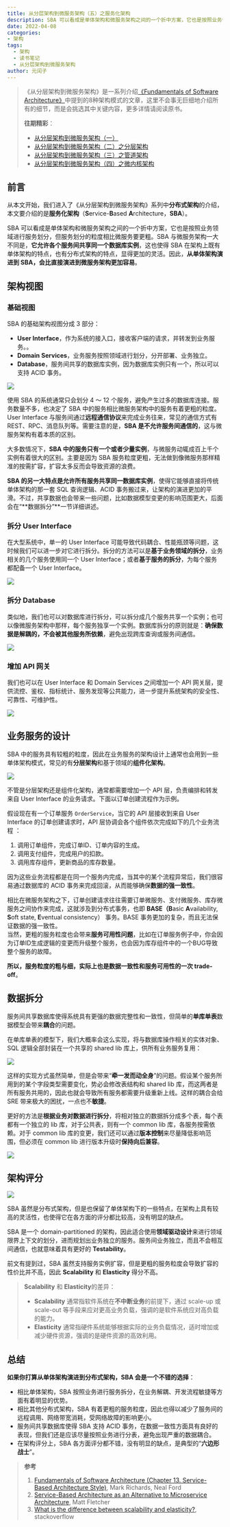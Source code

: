 ```yaml
---
title: 从分层架构到微服务架构（五）之服务化架构
description: SBA 可以看成是单体架构和微服务架构之间的一个折中方案，它也是按照业务领域进行服务划分，但服务划分的粒度相比微服务要更粗。从单体架构演进到 SBA，会比直接演进到微服务架构更加容易。
date: 2022-04-08
categories:
- 架构
tags:
  - 架构
  - 读书笔记
  - 从分层架构到微服务架构
author: 元闰子
---
```


> 《从分层架构到微服务架构》是一系列介绍[《Fundamentals of Software Architecture》](https://learning.oreilly.com/library/view/fundamentals-of-software/9781492043447/)中提到的8种架构模式的文章，这里不会事无巨细地介绍所有的细节，而是会挑选其中关键内容，更多详情请阅读原书。
>
> **往期精彩**：
>
> - [从分层架构到微服务架构（一）](https://mp.weixin.qq.com/s/6BvsfzDKeVI7_DyNj5gPvA)
> - [从分层架构到微服务架构（二）之分层架构](https://mp.weixin.qq.com/s/upSALrwyzE_qhtMZRDRLUg)
> - [从分层架构到微服务架构（三）之管道架构](https://mp.weixin.qq.com/s/rw1r53GXmvzFLEDrYKKCxQ)
> - [从分层架构到微服务架构（四）之微内核架构](https://mp.weixin.qq.com/s/4vofgxx-vasf-957Y_dcww)

## 前言
从本文开始，我们进入了《从分层架构到微服务架构》系列中**分布式架构**的介绍，本文要介绍的是**服务化架构**（**S**ervice-**B**ased **A**rchitecture，**SBA**）。

SBA 可以看成是单体架构和微服务架构之间的一个折中方案，它也是按照业务领域进行服务划分，但服务划分的粒度相比微服务要更粗。SBA 与微服务架构一大不同是，**它允许各个服务间共享同一个数据库实例**，这也使得 SBA 在架构上既有单体架构的特点，也有分布式架构的特点，显得更加的灵活。因此，**从单体架构演进到 SBA，会比直接演进到微服务架构更加容易**。

## 架构视图
### 基础视图
SBA 的基础架构视图分成 3 部分：

- **User Interface**，作为系统的接入口，接收客户端的请求，并转发到业务服务。。
- **Domain** **Services**，业务服务按照领域进行划分，分开部署、业务独立。
- **Database**，服务间共享的数据库实例，因为数据库实例只有一个，所以可以支持 ACID 事务。

![](https://tva1.sinaimg.cn/large/e6c9d24egy1h11kxh6pp8j21030iqwgc.jpg)

使用 SBA 的系统通常只会划分 4 ～ 12 个服务，避免产生过多的数据库连接。服务数量不多，也决定了 SBA 中的服务相比微服务架构中的服务有着更粗的粒度。User Interface 与服务间通过**远程通信协议**来完成业务往来，常见的通信方式有REST、RPC、消息队列等。需要注意的是，**SBA 是不允许服务间通信的**，这与微服务架构有着本质的区别。

大多数情况下，**SBA 中的服务只有一个或者少量实例**，与微服务动辄成百上千个实例有着很大的区别。主要是因为 SBA 服务粒度更粗，无法做到像微服务那样精准的按需扩容，扩容太多反而会导致资源的浪费。

**SBA 的另一大特点是允许所有服务共享同一数据库实例**，使得它能够直接将传统单体架构的那一套 SQL 查询逻辑、ACID 事务搬过来，让架构的演进更加的平滑。不过，共享数据也会带来一些问题，比如数据模型变更的影响范围更大，后面会在“**数据拆分”**一节详细讲述。

### 拆分 User Interface
在大型系统中，单一的 User Interface 可能导致代码耦合、性能瓶颈等问题，这时候我们可以进一步对它进行拆分。拆分的方法可以是**基于业务领域的拆分**，业务相关的几个服务使用同一个 User Interface；或者**基于服务的拆分**，为每个服务都配备一个 User Interface。

![](https://tva1.sinaimg.cn/large/e6c9d24egy1h11yx34j9sj20u011z443.jpg)

### 拆分 Database
类似地，我们也可以对数据库进行拆分，可以拆分成几个服务共享一个实例；也可以像微服务架构中那样，每个服务独享一个实例。数据库拆分的原则就是：**确保数据是解耦的，不会被其他服务所依赖**，避免出现跨库查询或服务间通信。

![](https://tva1.sinaimg.cn/large/e6c9d24egy1h11z4hpo5fj20u010aaf7.jpg)

### 增加 API 网关
我们也可以在 User Interface  和 Domain Services 之间增加一个 API 网关层，提供流控、鉴权、指标统计、服务发现等公共能力，进一步提升系统架构的安全性、可靠性、可维护性。

![](https://tva1.sinaimg.cn/large/e6c9d24egy1h11zg6tke4j21030pmq5s.jpg)

## 业务服务的设计
SBA 中的服务具有较粗的粒度，因此在业务服务的架构设计上通常也会用到一些单体架构模式，常见的有**分层架构**和基于领域的**组件化架构**。

![](https://tva1.sinaimg.cn/large/e6c9d24egy1h11zywcwnsj20u00vhq6c.jpg)

不管是分层架构还是组件化架构，通常都需要增加一个 API 层，负责编排和转发来自 User Interface 的业务请求。下面以订单创建流程作为示例。

假设现在有一个订单服务 `OrderService`，当它的 API 层接收到来自 User Interface 的订单创建请求时，API 层协调会各个组件依次完成如下的几个业务流程 ：

1. 调用订单组件，完成订单ID、订单内容的生成。
1. 调用支付组件，完成用户的扣款。
1. 调用库存组件，更新商品的库存数量。

因为这些业务流程都是在同一个服务内完成，当其中的某个流程异常后，我们很容易通过数据库的 ACID 事务来完成回滚，从而能够确保**数据的强一致性**。

相比在微服务架构之下，订单创建请求往往需要订单微服务、支付微服务、库存微服务之间协作来完成，这就涉及到分布式事务，也即 **BASE（B**asic **A**vailability, **S**oft state, **E**ventual consistency） 事务。BASE 事务更加的复杂，而且无法保证数据的强一致性。<br />当然，更粗的服务粒度也会带来**服务可用性问题**，比如在订单服务例子中，你会因为订单ID生成逻辑的变更而升级整个服务，也会因为库存组件中的一个BUG导致整个服务的故障。

**所以，服务粒度的粗与细，实际上也是数据一致性和服务可用性的一次 trade-off**。

## 数据拆分
服务间共享数据库使得系统具有更强的数据完整性和一致性，但简单的**单库单表**数据模型会带来**耦合**的问题。

在单库单表的模型下，我们大概率会这么实现，将与数据库操作相关的实体对象、SQL 逻辑全部封装在一个共享的 shared  lib 库上，供所有业务服务复用：

![](https://tva1.sinaimg.cn/large/e6c9d24egy1h12kvz93g9j21180peae3.jpg)

这样的实现方式虽然简单，但是会带来“**牵一发而动全身**”的问题。假设某个服务所用到的某个字段类型需要变化，势必会修改表结构和 shared lib 库，而这两者是所有服务共用的，因此也就会导致所有服务都需要升级重新上线。这样的耦合会给 SRE 带来极大的困扰，一点也不**敏捷**。

更好的方法是**根据业务对数据进行拆分**，将相对独立的数据拆分成多个表，每个表都有一个独立的 lib 库，对于公共表，则有一个 common lib 库，各服务按需依赖。对于 common lib 库的变更，我们还可以通过**版本控制**来尽量降低影响范围，但必须在 common lib 进行版本升级时**保持向后兼容**。

![](https://tva1.sinaimg.cn/large/e6c9d24egy1h12lbdx2v1j21010u00wu.jpg)

## 架构评分
![](https://tva1.sinaimg.cn/large/e6c9d24egy1h12llqs0qqj20u00xwgpw.jpg)

SBA 虽然是分布式架构，但是也保留了单体架构下的一些特点，在架构上具有较高的灵活性，也使得它在各方面的评分都比较高，没有明显的缺点。

SBA 是一个 domain-partitioned 的架构，因此适合使用**领域驱动设计**来进行领域限界上下文的划分，进而规划出业务独立的服务。服务间业务独立，而且不会相互间通信，也就意味着具有更好的 **Testability**。

前文有提到过，SBA 虽然支持服务实例扩容，但是更粗的服务粒度会导致扩容的性价比并不高，因此 **Scalability** 和 **Elasticity** 得分不高。

> **Scalability** 和 **Elasticity**的差异：
>
> - **Scalability** 通常指软件系统在**不中断业务**的前提下，通过 scale-up 或 scale-out 等手段来应对更高业务负载，强调的是软件系统应对高负载的能力。
> - **Elasticity** 通常指硬件系统能够根据实际的业务负载情况，适时增加或减少硬件资源，强调的是硬件资源的高效利用。

## 总结
**如果你打算从单体架构演进到分布式架构，SBA 会是一个不错的选择**：

- 相比单体架构，SBA 按照业务进行服务拆分，在业务解耦、开发流程敏捷等方面有着明显的优势。
- 相比其他分布式架构，SBA 有着更粗的服务粒度，因此也得以减少了服务间的远程调用、网络带宽消耗，受网络故障的影响更小。
- 服务间共享数据库使得 SBA 支持 ACID 事务，在数据一致性方面具有良好的表现，但我们还是应该尽量按照业务进行分表，避免出现严重的数据耦合。
- 在架构评分上，SBA 各方面评分都不错，没有明显的缺点，是典型的“**六边形战士**”。
> **参考**
>
> 1. [Fundamentals of Software Architecture (Chapter 13. Service-Based Architecture Style)](https://learning.oreilly.com/library/view/fundamentals-of-software/9781492043447/ch13.html#idm45838971632320),  Mark Richards, Neal Ford
> 1. [Service-Based Architecture as an Alternative to Microservice Architecture](https://www.infoq.com/news/2016/10/service-based-architecture/), Matt Fletcher
> 1. [What is the difference between scalability and elasticity?](https://stackoverflow.com/questions/9587919/what-is-the-difference-between-scalability-and-elasticity), stackoverflow

